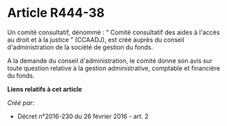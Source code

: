 # Article R444-38

Un comité consultatif, dénommé : “ Comité consultatif des aides à l'accès au droit et à la justice ” (CCAADJ), est créé
auprès du conseil d'administration de la société de gestion du fonds. 

A la demande du conseil d'administration, le comité donne son avis sur toute question relative à la gestion administrative,
comptable et financière du fonds.

**Liens relatifs à cet article**

_Créé par_:

  - Décret n°2016-230 du 26 février 2016 - art. 2
